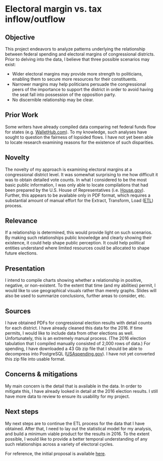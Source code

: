 # Electoral margin vs. tax inflow/outflow

## Objective
This project endeavors to analyze patterns underlying the relationship between federal spending and electoral margins of congressional districts. Prior to delving into the data, I believe that three possible scenarios may exist:
<ul><li>Wider electoral margins may provide more strength to politicians, enabling them to secure more resources for their constituents.</li>
<li>Narrower margins may help politicians persuade the congressional peers of the importance to support the district in order to avoid having the seat fall into possession of the opposition party.</li>
<li>No discernible relationship may be clear.</li></ul>

## Prior Work
Some writers have already compiled data comparing net federal funds flow for states (e.g. <a href="https://wallethub.com/edu/states-most-least-dependent-on-the-federal-government/2700/">WalletHub.com</a>). To my knowledge, such analyses have sought to question the fairness of lopsided flows. I have not yet been able to locate research examining reasons for the existence of such disparities.

## Novelty
The novelty of my approach is examining electoral margins at a congressional district level. It was somewhat surprising to me how difficult it was to obtain detailed vote counts. In what I considered to be the most basic public information, I was only able to locate compilations that had been prepared by the U.S. House of Representatives (i.e. <a href="https://history.house.gov/Institution/Election-Statistics/Election-Statistics/">House.gov</a>). Further, this appears to be available only in PDF format, which requires a substantial amount of manual effort for the Extract, Transform, Load (<a href="https://en.wikipedia.org/wiki/Extract,_transform,_load">ETL</a>) process.

## Relevance
If a relationship is determined, this would provide light on such scenarios. By making such relationships public knowledge and clearly showing their existence, it could help shape public perception. It could help political entities understand where limited resources could be allocated to shape future elections.

## Presentation
I intend to compile charts showing whether a relationship in positive, negative, or non-existent. To the extent that time (and my abilities) permit, I would like to use geographical visuals rather than merely graphs. Slides will also be used to summarize conclusions, further areas to consider, etc.

## Sources
I have obtained PDFs for congressional election results with detail counts for each district. I have already cleaned this data for the 2016. If time permits, I would like to include data from other elections as well. Unfortunately, this is an extremely manual process. (The 2016 election tabulation that I compiled manually consisted of 2,000 rows of data.)
For spending, I have downloaded a 43 Gb zip file that I should be able to decompress into PostgreSQL (<a href="https://files.usaspending.gov/database_download/">USAspending.gov</a>). I have not yet converted this zip file into usable format.

## Concerns & mitigations
My main concern is the detail that is available in the data. In order to mitigate this, I have already looked in detail at the 2016 election results. I still have more data to review to ensure its usability for my project.

## Next steps
My next steps are to continue the ETL process for the data that I have obtained. After that, I need to lay out the statistical model for my analysis, and build a minimum viable product for the results in 2016. To the extent possible, I would like to provide a better temporal understanding of any such relationships across a variety of electoral cycles.

For reference, the initial proposal is available <a href="Project3a.md">here</a>.
